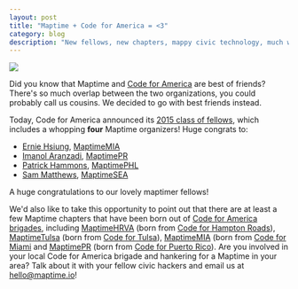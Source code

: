 ```yaml
---
layout: post
title: "Maptime + Code for America = <3"
category: blog
description: "New fellows, new chapters, mappy civic technology, much win!"
---
```


![](http://www.codeforamerica.org/blog/wp-content/uploads/2014/11/2015fellows.gif)


Did you know that Maptime and [Code for America](http://codeforamerica.org) are best of friends? There's so much overlap between the two organizations, you could probably call us cousins. We decided to go with best friends instead.

Today, Code for America announced its [2015 class of fellows](http://www.codeforamerica.org/geeks/our-geeks/2015-fellows/), which includes a whopping **four** Maptime organizers! Huge congrats to:

- [Ernie Hsiung](http://twitter.com/ernieatlyd), [MaptimeMIA](http://twitter.com/maptimemia)
- [Imanol Aranzadi](http://twitter.com/iaranzadi), [MaptimePR](http://twitter.com/maptimepr)
- [Patrick Hammons](http://twitter.com/hamhandedly), [MaptimePHL](http://twitter.com/maptimephl)
- [Sam Matthews](http://twitter.com/vancematthews), [MaptimeSEA](http://twitter.com/maptimesea)

A huge congratulations to our lovely maptimer fellows!

We'd also like to take this opportunity to point out that there are at least a few Maptime chapters that have been born out of [Code for America brigades](http://codeforamerica.org/brigade), including [MaptimeHRVA](http://twitter.com/maptimehrva) (born from [Code for Hampton Roads](http://code4hr.org/)), [MaptimeTulsa](http://twitter.com/maptimetulsa) (born from [Code for Tulsa](http://codefortulsa.org/)), [MaptimeMIA](http://twitter.com/maptimemia) (born from [Code for Miami](http://codeformiami.org) and [MaptimePR](http://twitter.com/maptimepr) (born from [Code for Puerto Rico](http://code4puertorico.org/)). Are you involved in your local Code for America brigade and hankering for a Maptime in your area? Talk about it with your fellow civic hackers and email us at [hello@maptime.io](mailto:hello@maptime.io)!

